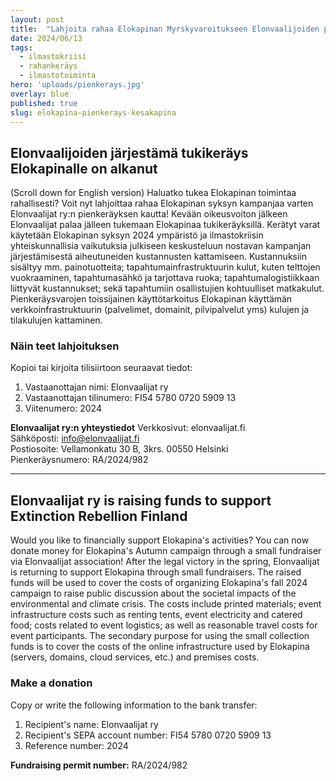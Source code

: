 ```yaml
---
layout: post
title:  "Lahjoita rahaa Elokapinan Myrskyvaroitukseen Elonvaalijoiden pienkeräyksellä"
date: 2024/06/13
tags:
  - ilmastokriisi
  - rahankeräys
  - ilmastotoiminta
hero: 'uploads/pienkerays.jpg'
overlay: blue
published: true
slug: elokapina-pienkerays-kesakapina
---
```


## Elonvaalijoiden järjestämä tukikeräys Elokapinalle on alkanut
(Scroll down for English version)
Haluatko tukea Elokapinan toimintaa rahallisesti? Voit nyt lahjoittaa rahaa Elokapinan syksyn kampanjaa varten Elonvaalijat ry:n pienkeräyksen kautta! Kevään oikeusvoiton jälkeen Elonvaalijat palaa jälleen tukemaan Elokapinaa tukikeräyksillä. Kerätyt varat käytetään Elokapinan syksyn 2024 ympäristö­ ja ilmastokriisin yhteiskunnallisia vaikutuksia julkiseen keskusteluun nostavan kampanjan järjestämisestä aiheutuneiden kustannusten kattamiseen. Kustannuksiin sisältyy mm. painotuotteita; tapahtumainfrastruktuurin kulut, kuten telttojen vuokraaminen, tapahtumasähkö ja tarjottava ruoka; tapahtumalogistiikkaan liittyvät kustannukset; sekä tapahtumiin osallistujien kohtuulliset matkakulut. Pienkeräysvarojen toissijainen käyttötarkoitus Elokapinan käyttämän verkkoinfrastruktuurin (palvelimet, domainit, pilvipalvelut yms) kulujen ja tilakulujen kattaminen.

### Näin teet lahjoituksen
Kopioi tai kirjoita tilisiirtoon seuraavat tiedot:

1. Vastaanottajan nimi: Elonvaalijat ry
2. Vastaanottajan tilinumero: FI54 5780 0720 5909 13
3. Viitenumero: 2024

**Elonvaalijat ry:n yhteystiedot**
Verkkosivut: elonvaalijat.fi  
Sähköposti: info@elonvaalijat.fi  
Postiosoite: Vellamonkatu 30 B, 3krs. 00550 Helsinki  
Pienkeräysnumero: RA/2024/982  

---

## Elonvaalijat ry is raising funds to support Extinction Rebellion Finland
Would you like to financially support Elokapina's activities? You can now donate money for Elokapina's Autumn campaign through a small fundraiser via Elonvaalijat association! After the legal victory in the spring, Elonvaalijat is returning to support Elokapina through small fundraisers. The raised funds will be used to cover the costs of organizing Elokapina's fall 2024 campaign to raise public discussion about the societal impacts of the environmental and climate crisis. The costs include printed materials; event infrastructure costs such as renting tents, event electricity and catered food; costs related to event logistics; as well as reasonable travel costs for event participants. The secondary purpose for using the small collection funds is to cover the costs of the online infrastructure used by Elokapina (servers, domains, cloud services, etc.) and premises costs.

### Make a donation
Copy or write the following information to the bank transfer:
1. Recipient's name: Elonvaalijat ry
2. Recipient's SEPA account number: FI54 5780 0720 5909 13
3. Reference number: 2024

**Fundraising permit number:** RA/2024/982
